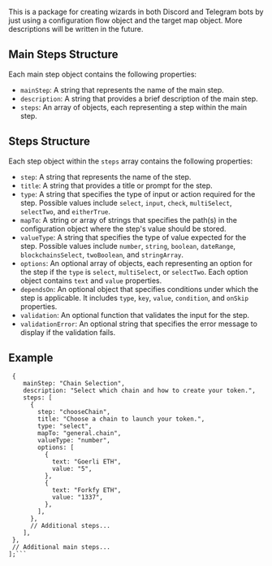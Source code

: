 This is a package for creating wizards in both Discord and Telegram bots by just using a configuration flow object and the target map object. More descriptions will be written in the future.

## Main Steps Structure

Each main step object contains the following properties:

- `mainStep`: A string that represents the name of the main step.
- `description`: A string that provides a brief description of the main step.
- `steps`: An array of objects, each representing a step within the main step.

## Steps Structure

Each step object within the `steps` array contains the following properties:

- `step`: A string that represents the name of the step.
- `title`: A string that provides a title or prompt for the step.
- `type`: A string that specifies the type of input or action required for the step. Possible values include `select`, `input`, `check`, `multiSelect`, `selectTwo`, and `eitherTrue`.
- `mapTo`: A string or array of strings that specifies the path(s) in the configuration object where the step's value should be stored.
- `valueType`: A string that specifies the type of value expected for the step. Possible values include `number`, `string`, `boolean`, `dateRange`, `blockchainsSelect`, `twoBoolean`, and `stringArray`.
- `options`: An optional array of objects, each representing an option for the step if the `type` is `select`, `multiSelect`, or `selectTwo`. Each option object contains `text` and `value` properties.
- `dependsOn`: An optional object that specifies conditions under which the step is applicable. It includes `type`, `key`, `value`, `condition`, and `onSkip` properties.
- `validation`: An optional function that validates the input for the step.
- `validationError`: An optional string that specifies the error message to display if the validation fails.

## Example

```const mainSteps = [
 {
    mainStep: "Chain Selection",
    description: "Select which chain and how to create your token.",
    steps: [
      {
        step: "chooseChain",
        title: "Choose a chain to launch your token.",
        type: "select",
        mapTo: "general.chain",
        valueType: "number",
        options: [
          {
            text: "Goerli ETH",
            value: "5",
          },
          {
            text: "Forkfy ETH",
            value: "1337",
          },
        ],
      },
      // Additional steps...
    ],
 },
 // Additional main steps...
];```